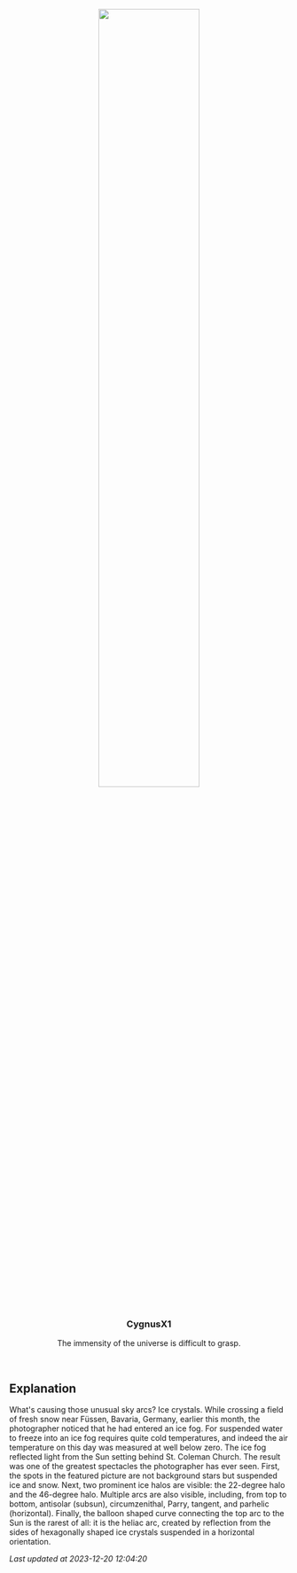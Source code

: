 <p align='center'>
  <img src='https://apod.nasa.gov/apod/image/2312/BavarianHalos_Werner_960.jpg' width='60%' />
    <h3 align="center">CygnusX1</h3>
    <p align="center">The immensity of the universe is difficult to grasp.</p>
</p>
<br/>

Explanation
--
What's causing those unusual sky arcs? Ice crystals.  While crossing a field of fresh snow near Füssen, Bavaria, Germany, earlier this month, the photographer noticed that he had entered an ice fog.  For suspended water to freeze into an ice fog requires quite cold temperatures, and indeed the air temperature on this day was measured at well below zero.  The ice fog reflected light from the Sun setting behind St. Coleman Church.  The result was one of the greatest spectacles the photographer has ever seen. First, the spots in the featured picture are not background stars but suspended ice and snow. Next, two prominent ice halos are visible: the 22-degree halo and the 46-degree halo. Multiple arcs are also visible, including, from top to bottom, antisolar (subsun), circumzenithal, Parry, tangent, and parhelic (horizontal). Finally, the balloon shaped curve connecting the top arc to the Sun is the rarest of all: it is the heliac arc, created by reflection from the sides of hexagonally shaped ice crystals suspended in a horizontal orientation.


*Last updated at 2023-12-20 12:04:20*
